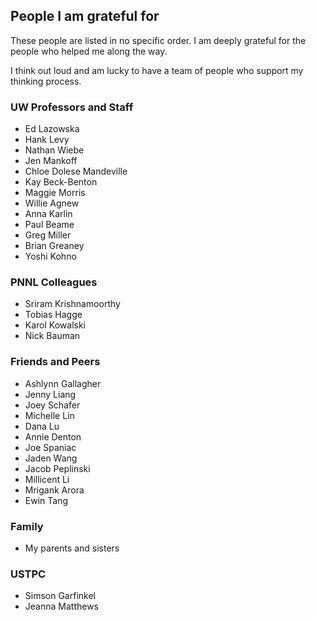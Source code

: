 ## People I am grateful for
These people are listed in no specific order. I am deeply grateful for the people who helped me along the way.

I think out loud and am lucky to have a team of people who support my thinking process.

### UW Professors and Staff
- Ed Lazowska
- Hank Levy
- Nathan Wiebe
- Jen Mankoff
- Chloe Dolese Mandeville
- Kay Beck-Benton
- Maggie Morris
- Willie Agnew
- Anna Karlin
- Paul Beame
- Greg Miller
- Brian Greaney
- Yoshi Kohno


### PNNL Colleagues
- Sriram Krishnamoorthy
- Tobias Hagge
- Karol Kowalski
- Nick Bauman


### Friends and Peers
- Ashlynn Gallagher
- Jenny Liang
- Joey Schafer
- Michelle Lin
- Dana Lu
- Annie Denton
- Joe Spaniac
- Jaden Wang
- Jacob Peplinski
- Millicent Li
- Mrigank Arora
- Ewin Tang

### Family
- My parents and sisters

### USTPC
- Simson Garfinkel
- Jeanna Matthews